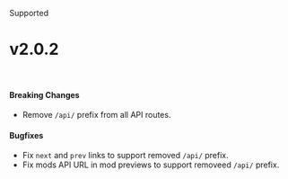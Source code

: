 <span class="badge bg-primary-subtle border border-primary-subtle text-primary-emphasis rounded-pill"><i class="bi bi-hash"></i> Supported</span>
# v2.0.2
<br/>

#### Breaking Changes
- Remove `/api/` prefix from all API routes.

#### Bugfixes
- Fix `next` and `prev` links to support removed `/api/` prefix.
- Fix mods API URL in mod previews to support removeed `/api/` prefix.
